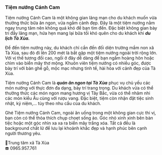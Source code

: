 ### **Tiệm nướng Cánh Cam** 

Tiệm nướng Cánh Cam là một không gian lãng mạn cho du khách muốn vừa thưởng thức bữa ăn ngon, vừa ngắm cảnh đẹp. Đây là một tiệm nướng nằm ngay trung tâm nên không quá khó để bạn tìm đến. Đặc biệt không gian bày trí đầy lãng mạn, hứa hẹn mang lại bữa tối khó quên cho du khách khi ***du lịch Tà Xùa.***

Để đến tiệm nướng này, du khách chỉ cần đến đối diện trường mầm non xã Tà Xùa, sau đó đi lên 200 mét là bắt gặp một tiệm nướng ngoài trời rộng lớn. Với vị thế tương đối cao, ngồi ở đây dễ dàng để bạn ngắm hoàng hôn hoặc chìm vào biển mây thơ mộng. Khuôn viên tiệm nướng có nhiều góc, được bày trí với bàn ghế gỗ, mộc mạc nhưng tinh tế, hài hòa với cảnh đẹp của Tà Xùa. 

Tiệm nướng Cánh Cam là ***quán ăn ngon tại Tà Xùa*** phục vụ chủ yếu các món nướng với thực đơn đa dạng, bày trí trang trọng. Du khách vừa có thể thưởng thức các món ngon mang hương vị Tây Bắc, vừa có thể nhâm nhi các món kiểu Âu cùng với rượu vang. Đặc biệt, tiệm còn nhận đặt tiệc sinh nhật, kỷ niệm,… tùy theo nhu cầu của du khách.   
   
Ghé Tiệm nướng Cánh Cam, ngoài ăn uống trong một không gian cực thi vị, bạn còn có thể thỏa thích chụp choẹt sống ảo. Góc nhỏ xinh xinh bên bàn tiệc hoặc một góc nhìn xa xa ra biển mây trắng xóa. Tất cả đều là background chất lừ để lưu lại khoảnh khắc đẹp và hạnh phúc bên cạnh người thương yêu.

📍Trung tâm xã Tà Xùa  
☎️ 0965.957.761  
